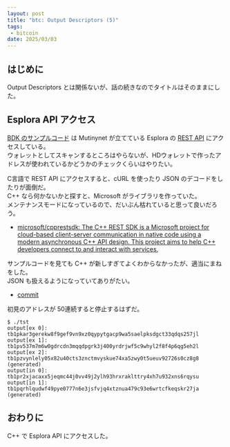 ```yaml
---
layout: post
title: "btc: Output Descriptors (5)"
tags:
 - bitcoin
date: 2025/03/03
---
```


## はじめに

Output Descriptors とは関係ないが、話の続きなのでタイトルはそのままにした。

## Esplora API アクセス

[BDK のサンプルコード](https://bitcoindevkit.github.io/book-of-bdk/cookbook/quickstart/) は
Mutinynet が立てている Esplora の [REST API](https://mutinynet.com/ja/docs/api/rest) にアクセスしている。  
ウォレットとしてスキャンするところはやらないが、HDウォレットで作ったアドレスが使われているかどうかのチェックくらいはやりたい。

C言語で REST API にアクセスすると、cURL を使ったり JSON のデコードをしたりが面倒だ。  
C++ なら何かないかと探すと、Microsoft がライブラリを作っていた。  
メンテナンスモードになっているので、だいぶん枯れていると思って良いだろう。

* [microsoft/cpprestsdk: The C++ REST SDK is a Microsoft project for cloud-based client-server communication in native code using a modern asynchronous C++ API design. This project aims to help C++ developers connect to and interact with services.](https://github.com/microsoft/cpprestsdk)

サンプルコードを見ても C++ が新しすぎてよくわからなかったが、適当にまねをした。  
JSON も扱えるようになっていてありがたい。

* [commit](https://github.com/hirokuma/cpp-descriptor/tree/85e773f3d860f40913585a9db7e648f65ef55618)

初見のアドレスが 50連続すると停止するはずだ。  

```console
$ ./tst
output[ex 0]: tb1pkar3gerekw8f9gef9vn9xz0qypytgacp9wa5saelpksdgct33qdqs257jl
output[ex 1]: tb1pv537m7m6w0gdrcdn3mqqdpgrk3j400yrdrjwf5c9whyl2f8f4p6qg5eh2l
output[ex 2]: tb1pzvynlely05x82u40cts3znctmvyskue74xa5zwy0t5ueuv92726s0cz8g8 (generated)
output[in 0]: tb1pr2xjacaxx5jeqmc44j0vv49j2ylh93hrxraklttry4xh7u932xns6rqysu
output[in 1]: tb1pqrhlqudwf49pye0777n6e3jsfvjq4xtznua479c93e6wrtcfkeqskr27ja (generated)
```

## おわりに

C++ で Esplora API にアクセスした。
